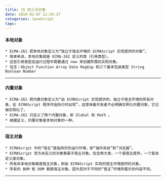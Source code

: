 ```yaml
---
title: JS 的三大对象
date: 2018-01-07 21:24:37
categories: JavaScript
tags:
---
```


#### 本地对象

	* ECMA-262 把本地对象定义为“独立于宿主环境的 ECMAScript 实现提供的对象”。
	* 简单来说，本地对象就是 ECMA-262 定义的类（引用类型）。
	* 这些引用类型在运行过程中需要通过 new 来创建所需的实例对象。
	* 包含：Object Function Array Date RegExp 和三个基本包装类型 String Boolean Number

------

#### 内置对象

	* ECMA-262 把内置对象定义为“由 ECMAScript 实现提供的、独立于宿主环境的所有对象，在 ECMAScript 程序开始执行时出现”。这意味着开发者不必明确实例化内置对象，它已被实例化了。
	* ECMA-262 只定义了两个内置对象，即 Global 和 Math 。
	* 根据定义，内置对象是本地对象的一种。

------

#### 宿主对象

	* ECMAScript 中的“宿主”是指网页的运行环境，即“操作系统”和“浏览器”。
	* ECMAScript 官方未定义的对象都属于宿主对象。包含两大类，一个是宿主提供，一个是自定义类对象。
	* 所有非本地对象都是宿主对象，即由 ECMAScript 实现的宿主环境提供的对象。
	* 所有的 BOM 和 DOM 都是宿主对象。因为其对于不同的“宿主”环境所展示的内容不同。

------

